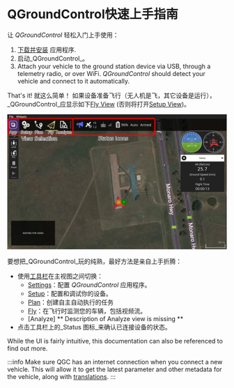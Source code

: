 # QGroundControl快速上手指南

让 _QGroundControl_ 轻松入门上手使用：

1. [下载并安装](../getting_started/download_and_install.md) 应用程序.
2. 启动_QGroundControl_。
3. Attach your vehicle to the ground station device via USB, through a telemetry radio, or over WiFi. _QGroundControl_ should detect your vehicle and connect to it automatically.

That's it! 就这么简单！ 如果设备准备飞行（无人机是飞，其它设备是运行），_QGroundControl_应显示如下[Fly View](../fly_view/fly_view.md) (否则将打开[Setup View](../setup_view/setup_view.md))。

![](../../../assets/quickstart/fly_view_connected_vehicle.jpg)

要想把_QGroundControl_玩的纯熟，最好方法是亲自上手折腾：

- 使用[工具栏](../toolbar/toolbar.md)在主视图之间切换：
  - [Settings](../settings_view/settings_view.md)：配置 _QGroundControl_ 应用程序。
  - [Setup](../setup_view/setup_view.md)：配置和调试你的设备。
  - [Plan](../plan_view/plan_view.md)：创建自主自动执行的任务
  - [Fly](../fly_view/fly_view.md)：在飞行时监测您的车辆，包括视频流。
  - [Analyze] \*\* Description of Analyze view is missing \*\*
- 点击工具栏上的_Status 图标_来确认已连接设备的状态。

While the UI is fairly intuitive, this documentation can also be referenced to find out more.

:::info
Make sure QGC has an internet connection when you connect a new vehicle. This will allow it to get the latest parameter and other metadata for the vehicle, along with [translations](../settings_view/general.md#miscellaneous).
:::
